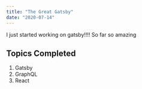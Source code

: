 ```yaml
---
title: "The Great Gatsby"
date: "2020-07-14"
---
```


I just started working on gatsby!!!!
So far so amazing

## Topics Completed

1. Gatsby
2. GraphQL
3. React